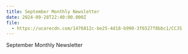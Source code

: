 ```yaml
---
title: September Monthly Newsletter
date: 2024-09-28T22:40:00.000Z
file:
  - https://ucarecdn.com/1476812c-be25-4d18-b990-3f6527f8bbc1/CCJS
---
```

September Monthly Newsletter
